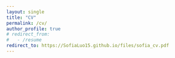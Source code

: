 ```yaml
---
layout: single
title: "CV"
permalink: /cv/
author_profile: true
# redirect_from:
#   - /resume
redirect_to: https://SofiaLuo15.github.io/files/sofia_cv.pdf
---
```

